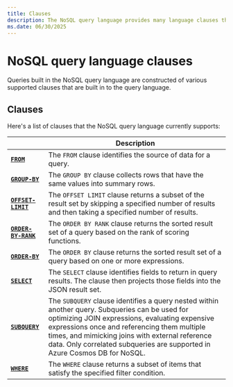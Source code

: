 ```yaml
---
title: Clauses
description: The NoSQL query language provides many language clauses that can be used to build complex query language expressions.
ms.date: 06/30/2025
---
```


# NoSQL query language clauses

Queries built in the NoSQL query language are constructed of various supported clauses that are built in to the query language.

## Clauses

Here's a list of clauses that the NoSQL query language currently supports:

| | Description |
| --- | --- |
| **[`FROM`](from.md)** | The `FROM` clause identifies the source of data for a query. |
| **[`GROUP-BY`](group-by.md)** | The `GROUP BY` clause collects rows that have the same values into summary rows. |
| **[`OFFSET-LIMIT`](offset-limit.md)** | The `OFFSET LIMIT` clause returns a subset of the result set by skipping a specified number of results and then taking a specified number of results. |
| **[`ORDER-BY-RANK`](order-by-rank.md)** | The `ORDER BY RANK` clause returns the sorted result set of a query based on the rank of scoring functions. |
| **[`ORDER-BY`](order-by.md)** | The `ORDER BY` clause returns the sorted result set of a query based on one or more expressions. |
| **[`SELECT`](select.md)** | The `SELECT` clause identifies fields to return in query results. The clause then projects those fields into the JSON result set. |
| **[`SUBQUERY`](subquery.md)** | The `SUBQUERY` clause identifies a query nested within another query. Subqueries can be used for optimizing JOIN expressions, evaluating expensive expressions once and referencing them multiple times, and mimicking joins with external reference data. Only correlated subqueries are supported in Azure Cosmos DB for NoSQL. |
| **[`WHERE`](where.md)** | The `WHERE` clause returns a subset of items that satisfy the specified filter condition. |
